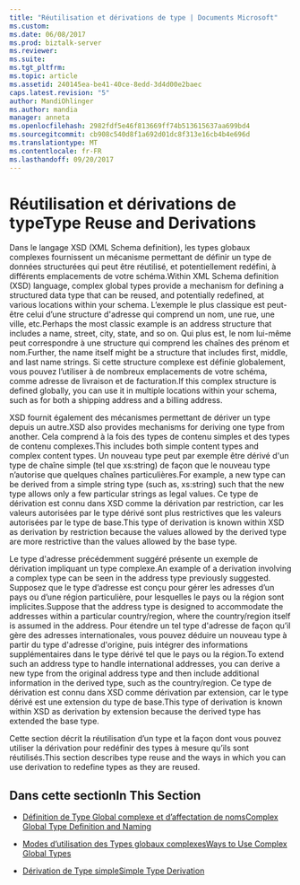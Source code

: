 ```yaml
---
title: "Réutilisation et dérivations de type | Documents Microsoft"
ms.custom: 
ms.date: 06/08/2017
ms.prod: biztalk-server
ms.reviewer: 
ms.suite: 
ms.tgt_pltfrm: 
ms.topic: article
ms.assetid: 240145ea-be41-40ce-8edd-3d4d00e2baec
caps.latest.revision: "5"
author: MandiOhlinger
ms.author: mandia
manager: anneta
ms.openlocfilehash: 2982fdf5e46f813669ff74b513615637aa699bd4
ms.sourcegitcommit: cb908c540d8f1a692d01dc8f313e16cb4b4e696d
ms.translationtype: MT
ms.contentlocale: fr-FR
ms.lasthandoff: 09/20/2017
---
```

# <a name="type-reuse-and-derivations"></a><span data-ttu-id="6b827-102">Réutilisation et dérivations de type</span><span class="sxs-lookup"><span data-stu-id="6b827-102">Type Reuse and Derivations</span></span>
<span data-ttu-id="6b827-103">Dans le langage XSD (XML Schema definition), les types globaux complexes fournissent un mécanisme permettant de définir un type de données structurées qui peut être réutilisé, et potentiellement redéfini, à différents emplacements de votre schéma.</span><span class="sxs-lookup"><span data-stu-id="6b827-103">Within XML Schema definition (XSD) language, complex global types provide a mechanism for defining a structured data type that can be reused, and potentially redefined, at various locations within your schema.</span></span> <span data-ttu-id="6b827-104">L’exemple le plus classique est peut-être celui d’une structure d'adresse qui comprend un nom, une rue, une ville, etc.</span><span class="sxs-lookup"><span data-stu-id="6b827-104">Perhaps the most classic example is an address structure that includes a name, street, city, state, and so on.</span></span> <span data-ttu-id="6b827-105">Qui plus est, le nom lui-même peut correspondre à une structure qui comprend les chaînes des prénom et nom.</span><span class="sxs-lookup"><span data-stu-id="6b827-105">Further, the name itself might be a structure that includes first, middle, and last name strings.</span></span> <span data-ttu-id="6b827-106">Si cette structure complexe est définie globalement, vous pouvez l’utiliser à de nombreux emplacements de votre schéma, comme adresse de livraison et de facturation.</span><span class="sxs-lookup"><span data-stu-id="6b827-106">If this complex structure is defined globally, you can use it in multiple locations within your schema, such as for both a shipping address and a billing address.</span></span>  
  
 <span data-ttu-id="6b827-107">XSD fournit également des mécanismes permettant de dériver un type depuis un autre.</span><span class="sxs-lookup"><span data-stu-id="6b827-107">XSD also provides mechanisms for deriving one type from another.</span></span> <span data-ttu-id="6b827-108">Cela comprend à la fois des types de contenu simples et des types de contenu complexes.</span><span class="sxs-lookup"><span data-stu-id="6b827-108">This includes both simple content types and complex content types.</span></span> <span data-ttu-id="6b827-109">Un nouveau type peut par exemple être dérivé d'un type de chaîne simple (tel que xs:string) de façon que le nouveau type n’autorise que quelques chaînes particulières.</span><span class="sxs-lookup"><span data-stu-id="6b827-109">For example, a new type can be derived from a simple string type (such as, xs:string) such that the new type allows only a few particular strings as legal values.</span></span> <span data-ttu-id="6b827-110">Ce type de dérivation est connu dans XSD comme la dérivation par restriction, car les valeurs autorisées par le type dérivé sont plus restrictives que les valeurs autorisées par le type de base.</span><span class="sxs-lookup"><span data-stu-id="6b827-110">This type of derivation is known within XSD as derivation by restriction because the values allowed by the derived type are more restrictive than the values allowed by the base type.</span></span>  
  
 <span data-ttu-id="6b827-111">Le type d'adresse précédemment suggéré présente un exemple de dérivation impliquant un type complexe.</span><span class="sxs-lookup"><span data-stu-id="6b827-111">An example of a derivation involving a complex type can be seen in the address type previously suggested.</span></span> <span data-ttu-id="6b827-112">Supposez que le type d’adresse est conçu pour gérer les adresses d’un pays ou d’une région particulière, pour lesquelles le pays ou la région sont implicites.</span><span class="sxs-lookup"><span data-stu-id="6b827-112">Suppose that the address type is designed to accommodate the addresses within a particular country/region, where the country/region itself is assumed in the address.</span></span> <span data-ttu-id="6b827-113">Pour étendre un tel type d'adresse de façon qu’il gère des adresses internationales, vous pouvez déduire un nouveau type à partir du type d'adresse d'origine, puis intégrer des informations supplémentaires dans le type dérivé tel que le pays ou la région.</span><span class="sxs-lookup"><span data-stu-id="6b827-113">To extend such an address type to handle international addresses, you can derive a new type from the original address type and then include additional information in the derived type, such as the country/region.</span></span> <span data-ttu-id="6b827-114">Ce type de dérivation est connu dans XSD comme dérivation par extension, car le type dérivé est une extension du type de base.</span><span class="sxs-lookup"><span data-stu-id="6b827-114">This type of derivation is known within XSD as derivation by extension because the derived type has extended the base type.</span></span>  
  
 <span data-ttu-id="6b827-115">Cette section décrit la réutilisation d’un type et la façon dont vous pouvez utiliser la dérivation pour redéfinir des types à mesure qu’ils sont réutilisés.</span><span class="sxs-lookup"><span data-stu-id="6b827-115">This section describes type reuse and the ways in which you can use derivation to redefine types as they are reused.</span></span>  
  
## <a name="in-this-section"></a><span data-ttu-id="6b827-116">Dans cette section</span><span class="sxs-lookup"><span data-stu-id="6b827-116">In This Section</span></span>  
  
-   [<span data-ttu-id="6b827-117">Définition de Type Global complexe et d’affectation de noms</span><span class="sxs-lookup"><span data-stu-id="6b827-117">Complex Global Type Definition and Naming</span></span>](../core/complex-global-type-definition-and-naming.md)  
  
-   [<span data-ttu-id="6b827-118">Modes d’utilisation des Types globaux complexes</span><span class="sxs-lookup"><span data-stu-id="6b827-118">Ways to Use Complex Global Types</span></span>](../core/ways-to-use-complex-global-types.md)  
  
-   [<span data-ttu-id="6b827-119">Dérivation de Type simple</span><span class="sxs-lookup"><span data-stu-id="6b827-119">Simple Type Derivation</span></span>](../core/simple-type-derivation.md)